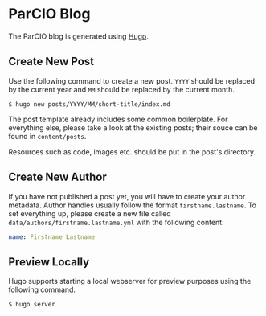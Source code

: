 # ParCIO Blog

The ParCIO blog is generated using [Hugo](https://gohugo.io/).

## Create New Post

Use the following command to create a new post.
`YYYY` should be replaced by the current year and `MM` should be replaced by the current month.

```console
$ hugo new posts/YYYY/MM/short-title/index.md
```

The post template already includes some common boilerplate.
For everything else, please take a look at the existing posts;
their souce can be found in `content/posts`.

Resources such as code, images etc. should be put in the post's directory.

## Create New Author

If you have not published a post yet, you will have to create your author metadata.
Author handles usually follow the format `firstname.lastname`.
To set everything up, please create a new file called `data/authors/firstname.lastname.yml` with the following content:

```yaml
name: Firstname Lastname
```

## Preview Locally

Hugo supports starting a local webserver for preview purposes using the following command.

```console
$ hugo server
```
